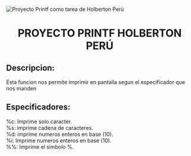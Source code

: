 ![Proyecto Printf como tarea de Holberton Perú](https://user-images.githubusercontent.com/124274676/228053915-def3a650-a486-4846-8902-ff58e608576e.png)
<h1 align="center"> PROYECTO PRINTF HOLBERTON PERÚ </h1>
<h2 align="rigth"> Descripcion:   </h2>
<div> Esta funcion nos permite imprimir en pantalla segun el especificador que nos manden</div>
<h2 align="rigth"> Especificadores:   </h2>
<div>
%c: Imprime solo caracter.<br>
%s: imprime cadena de caracteres.<br>
%d: imprime numeros enteros en base (10).<br>
%i: Imprime numeros enteros en base (10).<br>
%%: Imprime el simbolo %.<br>
</div>


